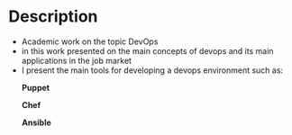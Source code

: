# Description
- Academic work on the topic DevOps
- in this work presented on the main concepts of devops and its main applications in the job market
- I present the main tools for developing a devops environment such as:
 <b>
<ul> Puppet </ul> 
<ul> Chef </ul> 
<ul> Ansible </ul> 

</b> 
